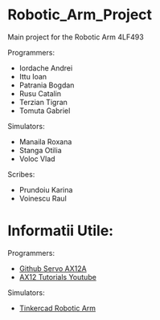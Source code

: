 # Robotic_Arm_Project
Main project for the Robotic Arm
	4LF493
	
Programmers:
 - Iordache Andrei
 - Ittu Ioan
 - Patrania Bogdan
 - Rusu Catalin
 - Terzian Tigran
 - Tomuta Gabriel

Simulators:
 - Manaila Roxana
 - Stanga Otilia
 - Voloc Vlad
 
Scribes:
 - Prundoiu Karina
 - Voinescu Raul

# Informatii Utile:
Programmers:
 - [Github Servo AX12A](https://github.com/jumejume1/AX-12A-servo-library)
 - [AX12 Tutorials Youtube](https://www.youtube.com/playlist?list=PLnZCCNiygoBOkl_U2ZPKhkiyMjctnkFQf)
 
Simulators:
 - [Tinkercad Robotic Arm](https://www.youtube.com/watch?v=fClGk_mnjMA)
